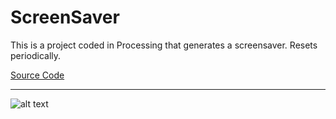 # ScreenSaver

This is a project coded in Processing that generates a screensaver.  Resets periodically.

[Source Code](https://github.com/bcinbis/portfolio2018/blob/master/Java/ScreenSaver/SourceCode.pde)

---

![alt text](https://bcinbis.github.io/portfolio2018/Images/Screensaver.png)


